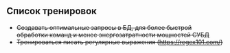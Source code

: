 ## Список тренировок

* ~~Создавать оптимальные запросы в БД, для более быстрой обработки команд и менее энергозатратности мощностей СУБД~~
* ~~Тренироваться писать регулярные выражения (https://regex101.com/)~~
